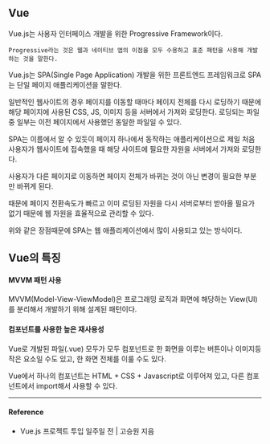 ## Vue  

Vue.js는 사용자 인터페이스 개발을 위한 Progressive Framework이다.  

```text
Progressive라는 것은 웹과 네이티브 앱의 이점을 모두 수용하고 표준 패턴을 사용해 개발하는 것을 말한다.
```

Vue.js는 SPA(Single Page Application) 개발을 위한 프론트엔드 프레임워크로 SPA는 단일 페이지 애플리케이션을 말한다.  

일반적인 웹사이트의 경우 페이지를 이동할 때마다 페이지 전체를 다시 로딩하기 때문에 해당 페이지에 사용된 CSS, JS, 이미지 등을 서버에서 가져와 로딩한다. 로딩되는 파일 중 일부는 이전 페이지에서 사용했던 동일한 파일일 수 있다.  

SPA는 이름에서 알 수 있듯이 페이지 하나에서 동작하는 애플리케이션으로 제일 처음 사용자가 웹사이트에 접속했을 때 해당 사이트에 필요한 자원을 서버에서 가져와 로딩한다.  

사용자가 다른 페이지로 이동하면 페이지 전체가 바뀌는 것이 아닌 변경이 필요한 부분만 바뀌게 된다.  

때문에 페이지 전환속도가 빠르고 이미 로딩된 자원을 다시 서버로부터 받아올 필요가 없기 때문에 웹 자원을 효율적으로 관리할 수 있다.  

위와 같은 장점때문에 SPA는 웹 애플리케이션에서 많이 사용되고 있는 방식이다.  

## Vue의 특징  

#### MVVM 패턴 사용  

MVVM(Model-View-ViewModel)은 프로그래밍 로직과 화면에 해당하는 View(UI)를 분리해서 개발하기 위해 설계된 패턴이다.  

#### 컴포넌트를 사용한 높은 재사용성  

Vue로 개발된 파일(.vue) 모두가 모두 컴포넌트로 한 화면을 이루는 버튼이나 이미지등 작은 요소일 수도 있고, 한 화면 전체를 이룰 수도 있다.  

Vue에서 하나의 컴포넌트는 HTML + CSS + Javascript로 이루어져 있고, 다른 컴포넌트에서 import해서 사용할 수 있다.

---

#### Reference  

- Vue.js 프로젝트 투입 일주일 전 | 고승원 지음